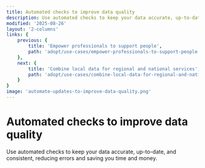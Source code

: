```yaml
---
title: Automated checks to improve data quality
description: Use automated checks to keep your data accurate, up-to-date, and consistent, reducing errors and saving you time and money.
modified: '2025-08-26'
layout: '2-columns'
links: {
    previous: {
        title: 'Empower professionals to support people',
        path: 'adopt/use-cases/empower-professionals-to-support-people'
    },
    next: {
        title: 'Combine local data for regional and national services',
        path: 'adopt/use-cases/combine-local-data-for-regional-and-national-services'
    }
}
image: 'automate-updates-to-improve-data-quality.png'
---
```


# Automated checks to improve data quality

Use automated checks to keep your data accurate, up-to-date, and consistent, reducing errors and saving you time and money.
